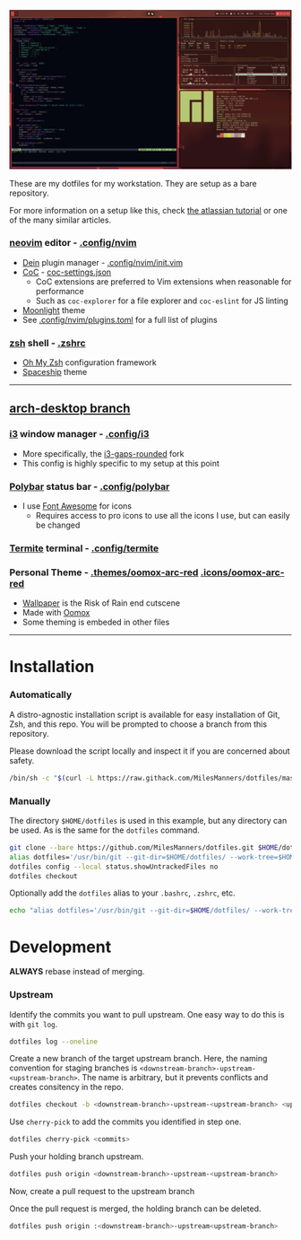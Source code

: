 ![screenshot](screenshot.png)

These are my dotfiles for my workstation. They are setup as a bare repository.

For more information on a setup like this, check [the atlassian tutorial](https://www.atlassian.com/git/tutorials/dotfiles) or one of the many similar articles.

### [neovim](https://neovim.io/) editor - [.config/nvim](.config/nvim)
- [Dein](https://github.com/Shougo/dein.vim) plugin manager - [.config/nvim/init.vim](.config/nvim/init.vim)
- [CoC](https://github.com/neoclide/coc.nvim) - [coc-settings.json](.config/nvim/coc-settings.json)
  - CoC extensions are preferred to Vim extensions when reasonable for performance
  - Such as `coc-explorer` for a file explorer and `coc-eslint` for JS linting
- [Moonlight](http://vimcolors.com/1189/moonlight/dark) theme
- See [.config/nvim/plugins.toml](.config/nvim/plugins.toml) for a full list of plugins

### [zsh](https://www.zsh.org/) shell - [.zshrc](.zshrc)
- [Oh My Zsh](https://ohmyz.sh/) configuration framework
- [Spaceship](https://denysdovhan.com/spaceship-prompt/) theme

---

## [arch-desktop branch](https://github.com/MilesManners/dotfiles/tree/arch-desktop)

### [i3](https://i3wm.org/) window manager - [.config/i3](.config/i3)
- More specifically, the [i3-gaps-rounded](https://github.com/resloved/i3) fork
- This config is highly specific to my setup at this point

### [Polybar](https://github.com/polybar/polybar) status bar - [.config/polybar](.config/polybar)
- I use [Font Awesome](https://fontawesome.com/) for icons
  - Requires access to pro icons to use all the icons I use, but can easily be changed

### [Termite](https://github.com/thestinger/termite) terminal - [.config/termite](.config/termite)

### Personal Theme - [.themes/oomox-arc-red](.themes/oomox-arc-red) [.icons/oomox-arc-red](.icons/oomox-arc-red)
- [Wallpaper](https://i.imgur.com/19oujdw.png) is the Risk of Rain end cutscene
- Made with [Oomox](https://github.com/themix-project/oomox)
- Some theming is embeded in other files

---

# Installation
### Automatically
A distro-agnostic installation script is available for easy installation of Git, Zsh, and this repo.
You will be prompted to choose a branch from this repository.

Please download the script locally and inspect it if you are concerned about safety.
```bash
/bin/sh -c "$(curl -L https://raw.githack.com/MilesManners/dotfiles/master/install.sh)"
```

### Manually
The directory `$HOME/dotfiles` is used in this example, but any directory can be used.
As is the same for the `dotfiles` command.
```bash
git clone --bare https://github.com/MilesManners/dotfiles.git $HOME/dotfiles
alias dotfiles='/usr/bin/git --git-dir=$HOME/dotfiles/ --work-tree=$HOME'
dotfiles config --local status.showUntrackedFiles no
dotfiles checkout
```

Optionally add the `dotfiles` alias to your `.bashrc`, `.zshrc`, etc.
```bash
echo "alias dotfiles='/usr/bin/git --git-dir=$HOME/dotfiles/ --work-tree=$HOME'" >> $HOME/.zshrc
```

# Development
**ALWAYS** rebase instead of merging.

### Upstream
Identify the commits you want to pull upstream. One easy way to do this is with `git log`.
```bash
dotfiles log --oneline
```
Create a new branch of the target upstream branch.
Here, the naming convention for staging branches is `<downstream-branch>-upstream-<upstream-branch>`.
The name is arbitrary, but it prevents conflicts and creates consitency in the repo.
```bash
dotfiles checkout -b <downstream-branch>-upstream-<upstream-branch> <upstream-branch>
```
Use `cherry-pick` to add the commits you identified in step one.
```bash
dotfiles cherry-pick <commits>
```
Push your holding branch upstream.
```bash
dotfiles push origin <downstream-branch>-upstream-<upstream-branch>
```
Now, create a pull request to the upstream branch

Once the pull request is merged, the holding branch can be deleted.
```bash
dotfiles push origin :<downstream-branch>-upstream<upstream-branch>
```
